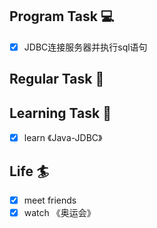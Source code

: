 

## Program Task  💻
- [x] JDBC连接服务器并执行sql语句
## Regular Task  🤡

## Learning Task 🎯
- [x] learn 《Java-JDBC》

## Life 🏄
- [x] meet friends
- [x] watch 《奥运会》